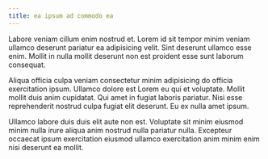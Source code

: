 ```yaml
---
title: ea ipsum ad commodo ea
---
```


Labore veniam cillum enim nostrud et. Lorem id sit tempor minim veniam ullamco deserunt pariatur ea adipisicing velit. Sint deserunt ullamco esse enim. Mollit in nulla mollit deserunt non est proident esse sunt laborum consequat.

Aliqua officia culpa veniam consectetur minim adipisicing do officia exercitation ipsum. Ullamco dolore est Lorem eu qui et voluptate. Mollit mollit duis anim cupidatat. Qui amet in fugiat laboris pariatur. Nisi esse reprehenderit nostrud culpa fugiat elit deserunt. Eu ex nulla amet ipsum.

Ullamco labore duis duis elit aute non est. Voluptate sit minim eiusmod minim nulla irure aliqua anim nostrud nulla pariatur nulla. Excepteur occaecat ipsum exercitation eiusmod ullamco exercitation anim minim enim nisi deserunt ea mollit.